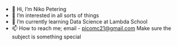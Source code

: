 - 👋 Hi, I’m Niko Petering
- 👀 I’m interested in all sorts of things
- 🌱 I’m currently learning Data Science at Lambda School
- 📫 How to reach me; email - picomc21@gmail.com Make sure the subject is something special

<!---
NikoGP/NikoGP is a ✨ special ✨ repository because its `README.md` (this file) appears on your GitHub profile.
You can click the Preview link to take a look at your changes.
--->
